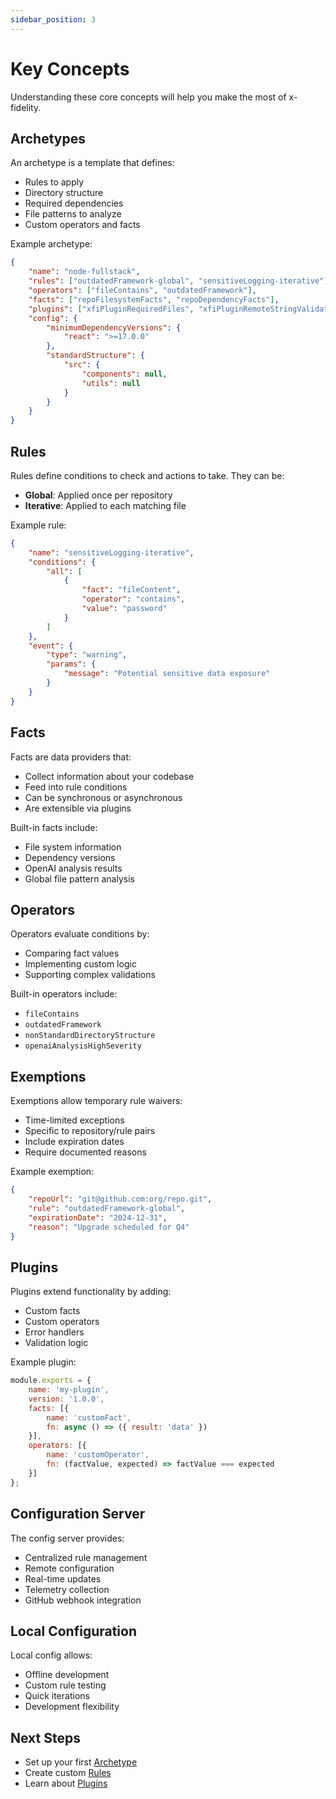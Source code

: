```yaml
---
sidebar_position: 3
---
```


# Key Concepts

Understanding these core concepts will help you make the most of x-fidelity.

## Archetypes

An archetype is a template that defines:
- Rules to apply
- Directory structure
- Required dependencies
- File patterns to analyze
- Custom operators and facts

Example archetype:
```json
{
    "name": "node-fullstack",
    "rules": ["outdatedFramework-global", "sensitiveLogging-iterative"],
    "operators": ["fileContains", "outdatedFramework"],
    "facts": ["repoFilesystemFacts", "repoDependencyFacts"],
    "plugins": ["xfiPluginRequiredFiles", "xfiPluginRemoteStringValidator"],
    "config": {
        "minimumDependencyVersions": {
            "react": ">=17.0.0"
        },
        "standardStructure": {
            "src": {
                "components": null,
                "utils": null
            }
        }
    }
}
```

## Rules

Rules define conditions to check and actions to take. They can be:
- **Global**: Applied once per repository
- **Iterative**: Applied to each matching file

Example rule:
```json
{
    "name": "sensitiveLogging-iterative",
    "conditions": {
        "all": [
            {
                "fact": "fileContent",
                "operator": "contains",
                "value": "password"
            }
        ]
    },
    "event": {
        "type": "warning",
        "params": {
            "message": "Potential sensitive data exposure"
        }
    }
}
```

## Facts

Facts are data providers that:
- Collect information about your codebase
- Feed into rule conditions
- Can be synchronous or asynchronous
- Are extensible via plugins

Built-in facts include:
- File system information
- Dependency versions
- OpenAI analysis results
- Global file pattern analysis

## Operators

Operators evaluate conditions by:
- Comparing fact values
- Implementing custom logic
- Supporting complex validations

Built-in operators include:
- `fileContains`
- `outdatedFramework`
- `nonStandardDirectoryStructure`
- `openaiAnalysisHighSeverity`

## Exemptions

Exemptions allow temporary rule waivers:
- Time-limited exceptions
- Specific to repository/rule pairs
- Include expiration dates
- Require documented reasons

Example exemption:
```json
{
    "repoUrl": "git@github.com:org/repo.git",
    "rule": "outdatedFramework-global",
    "expirationDate": "2024-12-31",
    "reason": "Upgrade scheduled for Q4"
}
```

## Plugins

Plugins extend functionality by adding:
- Custom facts
- Custom operators
- Error handlers
- Validation logic

Example plugin:
```javascript
module.exports = {
    name: 'my-plugin',
    version: '1.0.0',
    facts: [{
        name: 'customFact',
        fn: async () => ({ result: 'data' })
    }],
    operators: [{
        name: 'customOperator',
        fn: (factValue, expected) => factValue === expected
    }]
};
```

## Configuration Server

The config server provides:
- Centralized rule management
- Remote configuration
- Real-time updates
- Telemetry collection
- GitHub webhook integration

## Local Configuration

Local config allows:
- Offline development
- Custom rule testing
- Quick iterations
- Development flexibility

## Next Steps

- Set up your first [Archetype](archetypes)
- Create custom [Rules](rules)
- Learn about [Plugins](plugins/overview)

